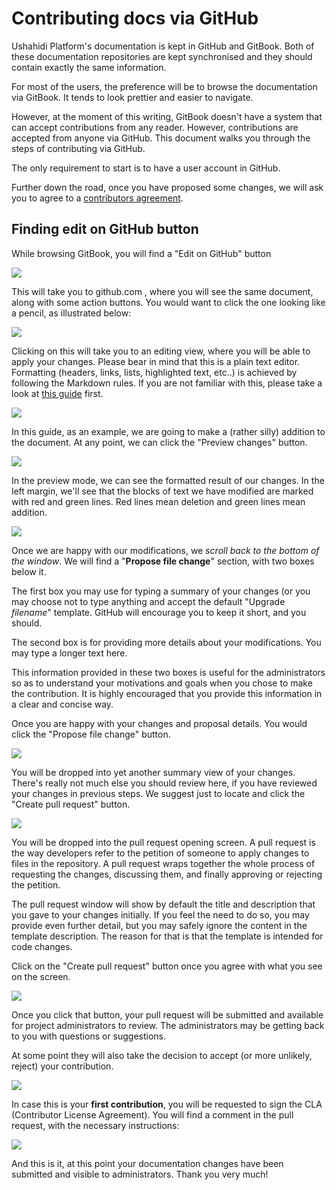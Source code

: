 # Contributing docs via GitHub

Ushahidi Platform's documentation is kept in GitHub and GitBook. Both of these documentation repositories are kept synchronised and they should contain exactly the same information.

For most of the users, the preference will be to browse the documentation via GitBook. It tends to look prettier and easier to navigate.

However, at the moment of this writing, GitBook doesn't have a system that can accept contributions from any reader. However, contributions are accepted from anyone via GitHub. This document walks you through the steps of contributing via GitHub.

The only requirement to start is to have a user account in GitHub.

Further down the road, once you have proposed some changes, we will ask you to agree to a [contributors agreement](https://docs.google.com/forms/d/e/1FAIpQLScqz_EQbz_CYlSHffnGx7p2GdqP23FmbACwocIWejEHYLyzdg/viewform).

## Finding edit on GitHub button

While browsing GitBook, you will find a "Edit on GitHub" button

![](../.gitbook/assets/github-1%20%281%29%20%282%29.png)

This will take you to github.com , where you will see the same document, along with some action buttons. You would want to click the one looking like a pencil, as illustrated below:

![](../.gitbook/assets/github-2%20%282%29.png)

Clicking on this will take you to an editing view, where you will be able to apply your changes. Please bear in mind that this is a plain text editor. Formatting \(headers, links, lists, highlighted text, etc..\) is achieved by following the Markdown rules. If you are not familiar with this, please take a look at [this guide](https://guides.github.com/features/mastering-markdown/) first.

![](../.gitbook/assets/github-3%20%282%29.png)

In this guide, as an example, we are going to make a \(rather silly\) addition to the document. At any point, we can click the "Preview changes" button.

![](../.gitbook/assets/github-4%20%281%29.png)

In the preview mode, we can see the formatted result of our changes. In the left margin, we'll see that the blocks of text we have modified are marked with red and green lines. Red lines mean deletion and green lines mean addition.

![](../.gitbook/assets/github-5%20%281%29%20%281%29%20%281%29.png)

Once we are happy with our modifications, we _scroll back to the bottom of the window_. We will find a "**Propose file change**" section, with two boxes below it.

The first box you may use for typing a summary of your changes \(or you may choose not to type anything and accept the default "Upgrade _filename_" template. GitHub will encourage you to keep it short, and you should.

The second box is for providing more details about your modifications. You may type a longer text here.

This information provided in these two boxes is useful for the administrators so as to understand your motivations and goals when you chose to make the contribution. It is highly encouraged that you provide this information in a clear and concise way.

Once you are happy with your changes and proposal details. You would click the "Propose file change" button.

![](../.gitbook/assets/github-6%20%281%29%20%283%29.png)

You will be dropped into yet another summary view of your changes. There's really not much else you should review here, if you have reviewed your changes in previous steps. We suggest just to locate and click the "Create pull request" button.

![](../.gitbook/assets/github-7%20%283%29.png)

You will be dropped into the pull request opening screen. A pull request is the way developers refer to the petition of someone to apply changes to files in the repository. A pull request wraps together the whole process of requesting the changes, discussing them, and finally approving or rejecting the petition.

The pull request window will show by default the title and description that you gave to your changes initially. If you feel the need to do so, you may provide even further detail, but you may safely ignore the content in the template description. The reason for that is that the template is intended for code changes.

Click on the "Create pull request" button once you agree with what you see on the screen.

![](../.gitbook/assets/github-8%20%281%29.png)

Once you click that button, your pull request will be submitted and available for project administrators to review. The administrators may be getting back to you with questions or suggestions.

At some point they will also take the decision to accept \(or more unlikely, reject\) your contribution.

![](../.gitbook/assets/github-9%20%281%29%20%281%29.png)

In case this is your **first contribution**, you will be requested to sign the CLA \(Contributor License Agreement\). You will find a comment in the pull request, with the necessary instructions:

![](../.gitbook/assets/github-10%20%281%29%20%281%29%20%281%29.png)

And this is it, at this point your documentation changes have been submitted and visible to administrators. Thank you very much!

